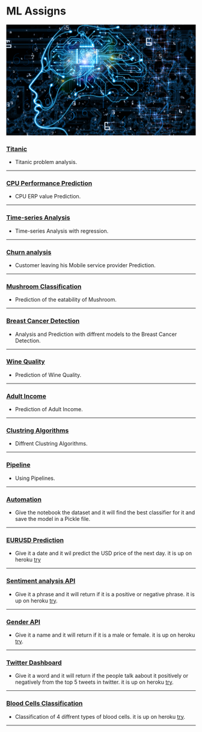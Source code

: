 # ML Assigns

![python](res/machine-learning-1.png)

### [Titanic](Titanic)
* Titanic problem analysis.
---
### [CPU Performance Prediction](CPU%20Performance%20Prediction)
* CPU ERP value Prediction.
---
### [Time-series Analysis](Time-series%20Analysis%20with%20regression)
* Time-series Analysis with regression.
---
### [Churn analysis](Churn%20analysis)
* Customer leaving his Mobile service provider Prediction.
---
### [Mushroom Classification](Mushroom%20Classification)
* Prediction of the eatability of Mushroom.
---
### [Breast Cancer Detection](Breast%20Cancer%20Detection)
* Analysis and Prediction with diffrent models to the Breast Cancer Detection.
---
### [Wine Quality](Wine%20Quality)
* Prediction of Wine Quality.
---
### [Adult Income](Adult%20Income)
* Prediction of Adult Income.
---
### [Clustring Algorithms](Clustring%20Algorithms)
* Diffrent Clustring Algorithms.
---
### [Pipeline](Pipeline)
* Using Pipelines.
---
### [Automation](Automation)
* Give the notebook the dataset and it will find the best classifier for it and save the model in a Pickle file.
---
### [EURUSD Prediction](EURUSD%20Prediction)
* Give it a date and it wil predict the USD price of the next day. it is up on heroku [try](https://assign1-usd-time.herokuapp.com/)
---
### [Sentiment analysis API](Sentiment%20analysis%20API)
* Give it a phrase and it will return if it is a positive or negative phrase. it is up on heroku [try](https://assign-sentiment-api.herokuapp.com/).
---
### [Gender API](Gender%20API)
* Give it a name and it will return if it is a male or female. it is up on heroku [try](https://assign-gender-api.herokuapp.com/).
---
### [Twitter Dashboard](Twitter%20Dashboard)
* Give it a word and it will return if the people talk aabout it positively or negatively from the top 5 tweets in twitter. it is up on heroku [try](https://assign-tweet-analysis.herokuapp.com/).
---
### [Blood Cells Classification](Blood%20Cells%20Classification)
* Classification of 4 diffrent types of blood cells. it is up on heroku [try](https://blood-cells-classification.herokuapp.com/).
---